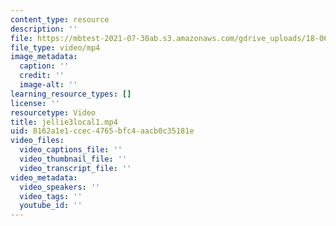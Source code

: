 ```yaml
---
content_type: resource
description: ''
file: https://mbtest-2021-07-30ab.s3.amazonaws.com/gdrive_uploads/18-065-matrix-methods-in-data-analysis-signal-processing-and-machine-learning-spring-2018/1W1MbAdYR75cx9FJzESi8i6jMz4yN8h7E/jellie3local1.mp4
file_type: video/mp4
image_metadata:
  caption: ''
  credit: ''
  image-alt: ''
learning_resource_types: []
license: ''
resourcetype: Video
title: jellie3local1.mp4
uid: 8162a1e1-ccec-4765-bfc4-aacb0c35181e
video_files:
  video_captions_file: ''
  video_thumbnail_file: ''
  video_transcript_file: ''
video_metadata:
  video_speakers: ''
  video_tags: ''
  youtube_id: ''
---
```

